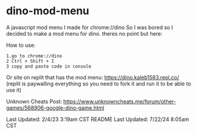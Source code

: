 # dino-mod-menu
A javascript mod menu I made for chrome://dino
So I was bored so I decided to make a mod menu for dino.
theres no point but here:

How to use:
```
1.go to chrome://dino 
2 Ctrl + Shift + I 
3 copy and paste code in console 
```
Or site on replit that has the mod menu: https://dino.kaleb1583.repl.co/ (replit is paywalling everything so you need to fork it and run it to be able to use it)

Unknown Cheats Post: https://www.unknowncheats.me/forum/other-games/568906-google-dino-game.html

Last Updated: 2/4/23 3:19am CST
README Last Updated: 7/22/24 8:05am CST

